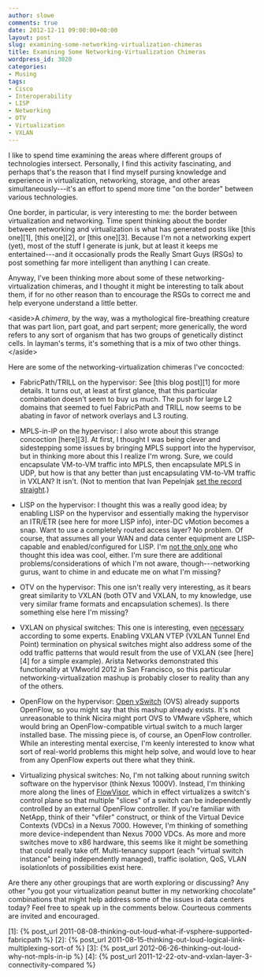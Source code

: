```yaml
---
author: slowe
comments: true
date: 2012-12-11 09:00:00+00:00
layout: post
slug: examining-some-networking-virtualization-chimeras
title: Examining Some Networking-Virtualization Chimeras
wordpress_id: 3020
categories:
- Musing
tags:
- Cisco
- Interoperability
- LISP
- Networking
- OTV
- Virtualization
- VXLAN
---
```


I like to spend time examining the areas where different groups of technologies intersect. Personally, I find this activity fascinating, and perhaps that's the reason that I find myself pursing knowledge and experience in virtualization, networking, storage, and other areas simultaneously---it's an effort to spend more time "on the border" between various technologies.

One border, in particular, is very interesting to me: the border between virtualization and networking. Time spent thinking about the border between networking and virtualization is what has generated posts like [this one][1], [this one][2], or [this one][3]. Because I'm not a networking expert (yet), most of the stuff I generate is junk, but at least it keeps me entertained---and it occasionally prods the Really Smart Guys (RSGs) to post something far more intelligent than anything I can create.

Anyway, I've been thinking more about some of these networking-virtualization chimeras, and I thought it might be interesting to talk about them, if for no other reason than to encourage the RSGs to correct me and help everyone understand a little better.

&lt;aside&gt;A _chimera_, by the way, was a mythological fire-breathing creature that was part lion, part goat, and part serpent; more generically, the word refers to any sort of organism that has two groups of genetically distinct cells. In layman's terms, it's something that is a mix of two other things.&lt;/aside&gt;

Here are some of the networking-virtualization chimeras I've concocted:

* FabricPath/TRILL on the hypervisor: See [this blog post][1] for more details. It turns out, at least at first glance, that this particular combination doesn't seem to buy us much. The push for large L2 domains that seemed to fuel FabricPath and TRILL now seems to be abating in favor of network overlays and L3 routing.

* MPLS-in-IP on the hypervisor: I also wrote about this strange concoction [here][3]. At first, I thought I was being clever and sidestepping some issues by bringing MPLS support into the hypervisor, but in thinking more about this I realize I'm wrong. Sure, we could encapsulate VM-to-VM traffic into MPLS, then encapsulate MPLS in UDP, but how is that any better than just encapsulating VM-to-VM traffic in VXLAN? It isn't. (Not to mention that Ivan Pepelnjak [set the record straight](http://blog.ioshints.info/2012/07/could-mpls-over-ip-replace-vxlan-or.html).)

* LISP on the hypervisor: I thought this was a really good idea; by enabling LISP on the hypervisor and essentially making the hypervisor an ITR/ETR (see here for more LISP info), inter-DC vMotion becomes a snap. Want to use a completely routed access layer? No problem. Of course, that assumes all your WAN and data center equipment are LISP-capable and enabled/configured for LISP. I'm [not the only one](http://blog.ioshints.info/2011/06/inter-dc-ip-based-vmotion-with-lisp.html) who thought this idea was cool, either. I'm sure there are additional problems/considerations of which I'm not aware, though---networking gurus, want to chime in and educate me on what I'm missing?

* OTV on the hypervisor: This one isn't really very interesting, as it bears great similarity to VXLAN (both OTV and VXLAN, to my knowledge, use very similar frame formats and encapsulation schemes). Is there something else here I'm missing?

* VXLAN on physical switches: This one is interesting, even [necessary](http://blog.ioshints.info/2011/10/vxlan-termination-on-physical-devices.html) according to some experts. Enabling VXLAN VTEP (VXLAN Tunnel End Point) termination on physical switches might also address some of the odd traffic patterns that would result from the use of VXLAN (see [here][4] for a simple example). Arista Networks demonstrated this functionality at VMworld 2012 in San Francisco, so this particular networking-virtualization mashup is probably closer to reality than any of the others.

* OpenFlow on the hypervisor: [Open vSwitch](http://openvswitch.org) (OVS) already supports OpenFlow, so you might say that this mashup already exists. It's not unreasonable to think Nicira might port OVS to VMware vSphere, which would bring an OpenFlow-compatible virtual switch to a much larger installed base. The missing piece is, of course, an OpenFlow controller. While an interesting mental exercise, I'm keenly interested to know what sort of real-world problems this might help solve, and would love to hear from any OpenFlow experts out there what they think.

* Virtualizing physical switches: No, I'm not talking about running switch software on the hypervisor (think Nexus 1000V). Instead, I'm thinking more along the lines of [FlowVisor](https://github.com/OPENNETWORKINGLAB/flowvisor/wiki), which in effect virtualizes a switch's control plane so that multiple "slices" of a switch can be independently controlled by an external OpenFlow controller. If you're familiar with NetApp, think of their "vfiler" construct, or think of the Virtual Device Contexts (VDCs) in a Nexus 7000. However, I'm thinking of something more device-independent than Nexus 7000 VDCs. As more and more switches move to x86 hardware, this seems like it might be something that could really take off. Multi-tenancy support (each "virtual switch instance" being independently managed), traffic isolation, QoS, VLAN isolationlots of possibilities exist here.

Are there any other groupings that are worth exploring or discussing? Any other "you got your virtualization peanut butter in my networking chocolate" combinations that might help address some of the issues in data centers today? Feel free to speak up in the comments below. Courteous comments are invited and encouraged.

[1]: {% post_url 2011-08-08-thinking-out-loud-what-if-vsphere-supported-fabricpath %}
[2]: {% post_url 2011-08-15-thinking-out-loud-logical-link-multiplexing-sort-of %}
[3]: {% post_url 2012-06-26-thinking-out-loud-why-not-mpls-in-ip %}
[4]: {% post_url 2011-12-22-otv-and-vxlan-layer-3-connectivity-compared %}
